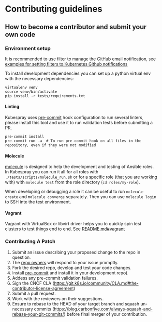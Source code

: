 # Contributing guidelines

## How to become a contributor and submit your own code

### Environment setup

It is recommended to use filter to manage the GitHub email notification, see [examples for setting filters to Kubernetes Github notifications](https://github.com/kubernetes/community/blob/master/communication/best-practices.md#examples-for-setting-filters-to-kubernetes-github-notifications)

To install development dependencies you can set up a python virtual env with the necessary dependencies:

```ShellSession
virtualenv venv
source venv/bin/activate
pip install -r tests/requirements.txt
```

#### Linting

Kubespray uses [pre-commit](https://pre-commit.com) hook configuration to run several linters, please install this tool and use it to run validation tests before submitting a PR.

```ShellSession
pre-commit install
pre-commit run -a  # To run pre-commit hook on all files in the repository, even if they were not modified
```

#### Molecule

[molecule](https://github.com/ansible-community/molecule) is designed to help the development and testing of Ansible roles. In Kubespray you can run it all for all roles with `./tests/scripts/molecule_run.sh` or for a specific role (that you are working with) with `molecule test` from the role directory (`cd roles/my-role`).

When developing or debugging a role it can be useful to run `molecule create` and `molecule converge` separately. Then you can use `molecule login` to SSH into the test environment.

#### Vagrant

Vagrant with VirtualBox or libvirt driver helps you to quickly spin test clusters to test things end to end. See [README.md#vagrant](README.md)

### Contributing A Patch

1. Submit an issue describing your proposed change to the repo in question.
2. The [repo owners](OWNERS) will respond to your issue promptly.
3. Fork the desired repo, develop and test your code changes.
4. Install [pre-commit](https://pre-commit.com) and install it in your development repo).
5. Addess any pre-commit validation failures.
6. Sign the CNCF CLA (<https://git.k8s.io/community/CLA.md#the-contributor-license-agreement>)
7. Submit a pull request.
8. Work with the reviewers on their suggestions.
9. Ensure to rebase to the HEAD of your target branch and squash un-necessary commits (<https://blog.carbonfive.com/always-squash-and-rebase-your-git-commits/>) before final merger of your contribution.
